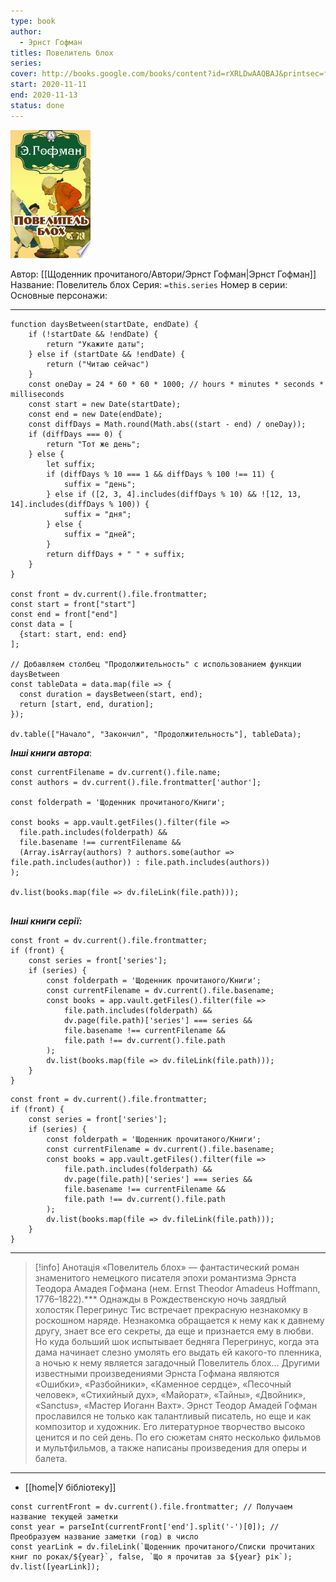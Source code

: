 ```yaml
---
type: book
author:
  - Эрнст Гофман
titles: Повелитель блох
series: 
cover: http://books.google.com/books/content?id=rXRLDwAAQBAJ&printsec=frontcover&img=1&zoom=1&edge=curl&source=gbs_api
start: 2020-11-11
end: 2020-11-13
status: done
---
```

![cover|150](media/cover!150-203.jpg)

Автор: [[Щоденник прочитаного/Автори/Эрнст Гофман|Эрнст Гофман]]
Название: Повелитель блох
Серия:  `=this.series`
Номер в серии:
Основные персонажи:

---
```dataviewjs
function daysBetween(startDate, endDate) {
	if (!startDate && !endDate) { 
		return "Укажите даты"; 
	} else if (startDate && !endDate) {
		return ("Читаю сейчас")
	}
	const oneDay = 24 * 60 * 60 * 1000; // hours * minutes * seconds * milliseconds
	const start = new Date(startDate);
	const end = new Date(endDate);
	const diffDays = Math.round(Math.abs((start - end) / oneDay));
	if (diffDays === 0) {
		return "Тот же день";   
	} else {
		let suffix;     
	    if (diffDays % 10 === 1 && diffDays % 100 !== 11) {
		    suffix = "день";     
	    } else if ([2, 3, 4].includes(diffDays % 10) && ![12, 13, 14].includes(diffDays % 100)) {
			suffix = "дня";     
		} else {       
			suffix = "дней";     
		}          
		return diffDays + " " + suffix;   
	} 
}  

const front = dv.current().file.frontmatter;
const start = front["start"]
const end = front["end"]
const data = [
  {start: start, end: end}
];

// Добавляем столбец "Продолжительность" с использованием функции daysBetween
const tableData = data.map(file => {
  const duration = daysBetween(start, end);
  return [start, end, duration];
});

dv.table(["Начало", "Закончил", "Продолжительность"], tableData);
```

***Інші книги автора***:
```dataviewjs
const currentFilename = dv.current().file.name;
const authors = dv.current().file.frontmatter['author'];

const folderpath = 'Щоденник прочитаного/Книги';

const books = app.vault.getFiles().filter(file =>
  file.path.includes(folderpath) &&
  file.basename !== currentFilename &&
  (Array.isArray(authors) ? authors.some(author => file.path.includes(author)) : file.path.includes(authors))
);

dv.list(books.map(file => dv.fileLink(file.path)));


```
***Інші книги серії:***
```dataviewjs
const front = dv.current().file.frontmatter;
if (front) {
	const series = front['series'];
	if (series) {
		const folderpath = 'Щоденник прочитаного/Книги';
		const currentFilename = dv.current().file.basename;
		const books = app.vault.getFiles().filter(file =>  
			file.path.includes(folderpath) && 
			dv.page(file.path)['series'] === series && 
			file.basename !== currentFilename &&
			file.path !== dv.current().file.path 
		);
		dv.list(books.map(file => dv.fileLink(file.path)));
	}
}

```

```dataviewjs
const front = dv.current().file.frontmatter;
if (front) {
	const series = front['series'];
	if (series) {
		const folderpath = 'Щоденник прочитаного/Книги';
		const currentFilename = dv.current().file.basename;
		const books = app.vault.getFiles().filter(file =>  
			file.path.includes(folderpath) && 
			dv.page(file.path)['series'] === series && 
			file.basename !== currentFilename &&
			file.path !== dv.current().file.path 
		);
		dv.list(books.map(file => dv.fileLink(file.path)));
	}
}

```

---
>[!info] Анотація
>«Повелитель блох» — фантастический роман знаменитого немецкого писателя эпохи романтизма Эрнста Теодора Амадея Гофмана (нем. Ernst Theodor Amadeus Hoffmann, 1776–1822).*** Однажды в Рождественскую ночь заядлый холостяк Перегринус Тис встречает прекрасную незнакомку в роскошном наряде. Незнакомка обращается к нему как к давнему другу, знает все его секреты, да еще и признается ему в любви. Но куда больший шок испытывает бедняга Перегринус, когда эта дама начинает слезно умолять его выдать ей какого-то пленника, а ночью к нему является загадочный Повелитель блох… Другими известными произведениями Эрнста Гофмана являются «Ошибки», «Разбойники», «Каменное сердце», «Песочный человек», «Стихийный дух», «Майорат», «Тайны», «Двойник», «Sanctus», «Мастер Иоганн Вахт». Эрнст Теодор Амадей Гофман прославился не только как талантливый писатель, но еще и как композитор и художник. Его литературное творчество высоко ценится и по сей день. По его сюжетам снято несколько фильмов и мультфильмов, а также написаны произведения для оперы и балета. ﻿

___

- [[home|У бібліотеку]]
```dataviewjs
const currentFront = dv.current().file.frontmatter; // Получаем название текущей заметки
const year = parseInt(currentFront['end'].split('-')[0]); // Преобразуем название заметки (год) в число
const yearLink = dv.fileLink(`Щоденник прочитаного/Списки прочитаних книг по роках/${year}`, false, `Що я прочитав за ${year} рік`);
dv.list([yearLink]);
```